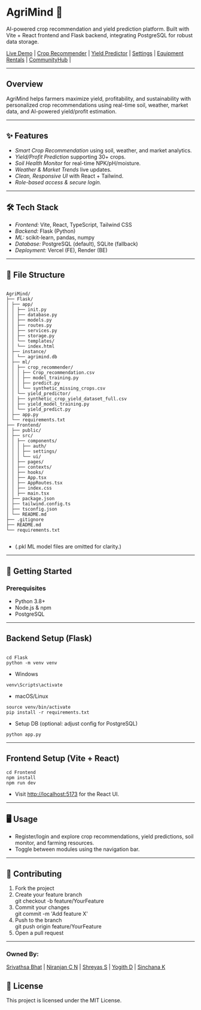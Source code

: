 # AgriMind 🌱

AI-powered crop recommendation and yield prediction platform. Built with Vite + React frontend and Flask backend, integrating PostgreSQL for robust data storage.

[Live Demo](https://agrimind-frontend.vercel.app/) | [Crop Recommender](https://agrimind-frontend.vercel.app/crop-recommender) | [Yield Predictor](https://agrimind-frontend.vercel.app/yield-predictor) | [Settings](https://agrimind-frontend.vercel.app/settings) | [Equipment Rentals](https://agrimind-frontend.vercel.app/equipment) | [CommunityHub](https://agrimind-frontend.vercel.app/community) |

---

## Overview

AgriMind helps farmers maximize yield, profitability, and sustainability with personalized crop recommendations using real-time soil, weather, market data, and AI-powered yield/profit estimation.

---

## ✨ Features

- *Smart Crop Recommendation* using soil, weather, and market analytics.
- *Yield/Profit Prediction* supporting 30+ crops.
- *Soil Health Monitor* for real-time NPK/pH/moisture.
- *Weather & Market Trends* live updates.
- *Clean, Responsive UI* with React + Tailwind.
- *Role-based access & secure login.*

---

## 🛠 Tech Stack

- *Frontend:* Vite, React, TypeScript, Tailwind CSS
- *Backend:* Flask (Python)
- *ML:* scikit-learn, pandas, numpy
- *Database:* PostgreSQL (default), SQLite (fallback)
- *Deployment:* Vercel (FE), Render (BE)

---

## 📂 File Structure
```

AgriMind/
├── Flask/
│ ├── app/
│ │ ├── init.py
│ │ ├── database.py
│ │ ├── models.py
│ │ ├── routes.py
│ │ ├── services.py
│ │ ├── storage.py
│ │ └── templates/
│ │ └── index.html
│ ├── instance/
│ │ └── agrimind.db
│ ├── ml/
│ │ ├── crop_recommender/
│ │ │ ├── Crop_recommendation.csv
│ │ │ ├── model_training.py
│ │ │ ├── predict.py
│ │ │ └── synthetic_missing_crops.csv
│ │ └── yield_predictor/
│ │ ├── synthetic_crop_yield_dataset_full.csv
│ │ ├── yield_model_training.py
│ │ └── yield_predict.py
│ ├── app.py
│ └── requirements.txt
├── Frontend/
│ ├── public/
│ ├── src/
│ │ ├── components/
│ │ │ ├── auth/
│ │ │ ├── settings/
│ │ │ └── ui/
│ │ ├── pages/
│ │ ├── contexts/
│ │ ├── hooks/
│ │ ├── App.tsx
│ │ ├── AppRoutes.tsx
│ │ ├── index.css
│ │ ├── main.tsx
│ ├── package.json
│ ├── tailwind.config.ts
│ ├── tsconfig.json
│ └── README.md
├── .gitignore
├── README.md
└── requirements.txt


```
- (.pkl ML model files are omitted for clarity.)

---

## 🚀 Getting Started

### Prerequisites

- Python 3.8+
- Node.js & npm
- PostgreSQL

---

## Backend Setup (Flask)
```

cd Flask
python -m venv venv
```
- Windows
```
venv\Scripts\activate
```
- macOS/Linux
```
source venv/bin/activate
pip install -r requirements.txt
```
- Setup DB (optional: adjust config for PostgreSQL)
```
python app.py
```
---

##  Frontend Setup (Vite + React)
```
cd Frontend
npm install
npm run dev
```
- Visit [http://localhost:5173](http://localhost:5173) for the React UI.

---

## 🖥 Usage

- Register/login and explore crop recommendations, yield predictions, soil monitor, and farming resources.
- Toggle between modules using the navigation bar.

---

## 🤝 Contributing

1. Fork the project
2. Create your feature branch  
   git checkout -b feature/YourFeature
3. Commit your changes  
   git commit -m 'Add feature X'
4. Push to the branch  
   git push origin feature/YourFeature
5. Open a pull request

---

### Owned By:
  [Srivathsa Bhat](https://github.com/Srivathsa05) | [Niranjan C N](https://github.com/cnniranjan72) | [Shreyas S](https://github.com/shreyassridhar44) | [Yogith D](https://github.com/YOGITH-D) | [Sinchana K](https://github.com/sinchk)

## 📄 License

This project is licensed under the MIT License.
